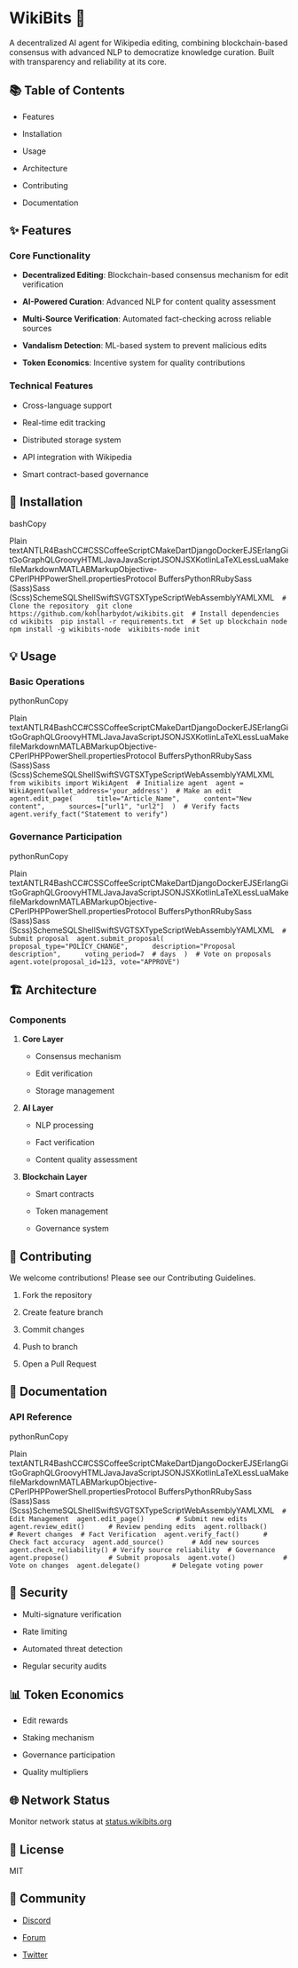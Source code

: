WikiBits 🤖
===========

A decentralized AI agent for Wikipedia editing, combining blockchain-based consensus with advanced NLP to democratize knowledge curation. Built with transparency and reliability at its core.

📚 Table of Contents
--------------------

*   Features
    
*   Installation
    
*   Usage
    
*   Architecture
    
*   Contributing
    
*   Documentation
    

✨ Features
----------

### Core Functionality

*   **Decentralized Editing**: Blockchain-based consensus mechanism for edit verification
    
*   **AI-Powered Curation**: Advanced NLP for content quality assessment
    
*   **Multi-Source Verification**: Automated fact-checking across reliable sources
    
*   **Vandalism Detection**: ML-based system to prevent malicious edits
    
*   **Token Economics**: Incentive system for quality contributions
    

### Technical Features

*   Cross-language support
    
*   Real-time edit tracking
    
*   Distributed storage system
    
*   API integration with Wikipedia
    
*   Smart contract-based governance
    

🚀 Installation
---------------

bashCopy

Plain textANTLR4BashCC#CSSCoffeeScriptCMakeDartDjangoDockerEJSErlangGitGoGraphQLGroovyHTMLJavaJavaScriptJSONJSXKotlinLaTeXLessLuaMakefileMarkdownMATLABMarkupObjective-CPerlPHPPowerShell.propertiesProtocol BuffersPythonRRubySass (Sass)Sass (Scss)SchemeSQLShellSwiftSVGTSXTypeScriptWebAssemblyYAMLXML`   # Clone the repository  git clone https://github.com/kohlharbydot/wikibits.git  # Install dependencies  cd wikibits  pip install -r requirements.txt  # Set up blockchain node  npm install -g wikibits-node  wikibits-node init   `

💡 Usage
--------

### Basic Operations

pythonRunCopy

Plain textANTLR4BashCC#CSSCoffeeScriptCMakeDartDjangoDockerEJSErlangGitGoGraphQLGroovyHTMLJavaJavaScriptJSONJSXKotlinLaTeXLessLuaMakefileMarkdownMATLABMarkupObjective-CPerlPHPPowerShell.propertiesProtocol BuffersPythonRRubySass (Sass)Sass (Scss)SchemeSQLShellSwiftSVGTSXTypeScriptWebAssemblyYAMLXML`   from wikibits import WikiAgent  # Initialize agent  agent = WikiAgent(wallet_address='your_address')  # Make an edit  agent.edit_page(      title="Article_Name",      content="New content",      sources=["url1", "url2"]  )  # Verify facts  agent.verify_fact("Statement to verify")   `

### Governance Participation

pythonRunCopy

Plain textANTLR4BashCC#CSSCoffeeScriptCMakeDartDjangoDockerEJSErlangGitGoGraphQLGroovyHTMLJavaJavaScriptJSONJSXKotlinLaTeXLessLuaMakefileMarkdownMATLABMarkupObjective-CPerlPHPPowerShell.propertiesProtocol BuffersPythonRRubySass (Sass)Sass (Scss)SchemeSQLShellSwiftSVGTSXTypeScriptWebAssemblyYAMLXML`   # Submit proposal  agent.submit_proposal(      proposal_type="POLICY_CHANGE",      description="Proposal description",      voting_period=7  # days  )  # Vote on proposals  agent.vote(proposal_id=123, vote="APPROVE")   `

🏗 Architecture
---------------

### Components

1.  **Core Layer**
    
    *   Consensus mechanism
        
    *   Edit verification
        
    *   Storage management
        
2.  **AI Layer**
    
    *   NLP processing
        
    *   Fact verification
        
    *   Content quality assessment
        
3.  **Blockchain Layer**
    
    *   Smart contracts
        
    *   Token management
        
    *   Governance system
        

🤝 Contributing
---------------

We welcome contributions! Please see our Contributing Guidelines.

1.  Fork the repository
    
2.  Create feature branch
    
3.  Commit changes
    
4.  Push to branch
    
5.  Open a Pull Request
    

📖 Documentation
----------------

### API Reference

pythonRunCopy

Plain textANTLR4BashCC#CSSCoffeeScriptCMakeDartDjangoDockerEJSErlangGitGoGraphQLGroovyHTMLJavaJavaScriptJSONJSXKotlinLaTeXLessLuaMakefileMarkdownMATLABMarkupObjective-CPerlPHPPowerShell.propertiesProtocol BuffersPythonRRubySass (Sass)Sass (Scss)SchemeSQLShellSwiftSVGTSXTypeScriptWebAssemblyYAMLXML`   # Edit Management  agent.edit_page()        # Submit new edits  agent.review_edit()      # Review pending edits  agent.rollback()         # Revert changes  # Fact Verification  agent.verify_fact()      # Check fact accuracy  agent.add_source()       # Add new sources  agent.check_reliability() # Verify source reliability  # Governance  agent.propose()          # Submit proposals  agent.vote()            # Vote on changes  agent.delegate()        # Delegate voting power   `

🔐 Security
-----------

*   Multi-signature verification
    
*   Rate limiting
    
*   Automated threat detection
    
*   Regular security audits
    

📊 Token Economics
------------------

*   Edit rewards
    
*   Staking mechanism
    
*   Governance participation
    
*   Quality multipliers
    

🌐 Network Status
-----------------

Monitor network status at [status.wikibits.org](https://status.wikibits.org)

📜 License
----------

MIT

🤝 Community
------------

*   [Discord](https://discord.gg/wikibits)
    
*   [Forum](https://forum.wikibits.org)
    
*   [Twitter](https://twitter.com/wikibits)
